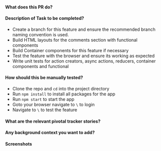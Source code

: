 #### What does this PR do?

#### Description of Task to be completed?
* Create a branch for this feature and ensure the recommended branch naming convention is used.
* Build HTML layouts for the comments section with functional components
* Build Container components for this feature if necessary
* Test the feature with the browser and ensure its working as expected
* Write unit tests for action creators, async actions, reducers, container components and functional 
#### How should this be manually tested?
* Clone the repo and `cd` into the project directory
* Run `npm install` to install all packages for the app
* Run `npm start` to start the app
* Goto your browser navigate to `\` to login
* Navigate to `\` to test the feature
#### What are the relevant pivotal tracker stories?

#### Any background context you want to add?

#### Screenshots
